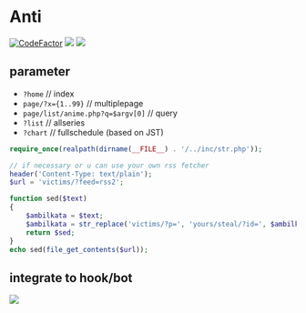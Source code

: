 # Anti
[![CodeFactor](https://www.codefactor.io/repository/github/sinkaroid/anti/badge)](https://www.codefactor.io/repository/github/sinkaroid/anti) [![](https://img.shields.io/packagist/php-v/curl/curl)](https://packagist.org/packages/curl/curl) [![](https://img.shields.io/github/commit-activity/m/sinkaroid/anti)](https://github.com/sinkaroid/anti/tree/master)  

## parameter  
- `?home` // index
- `page/?x={1..99}` // multiplepage
- `page/list/anime.php?q=$argv[0]` // query
- `?list` // allseries
- `?chart` // fullschedule (based on JST)  


```php
require_once(realpath(dirname(__FILE__) . '/../inc/str.php')); 
```  
```php
// if necessary or u can use your own rss fetcher
header('Content-Type: text/plain');
$url = 'victims/?feed=rss2';

function sed($text)
{
    $ambilkata = $text;
    $ambilkata = str_replace('victims/?p=', 'yours/steal/?id=', $ambilkata);
    return $sed;
}
echo sed(file_get_contents($url));
```  
## integrate to hook/bot  
![](https://i.imgur.com/6VV69Pu.png)  

